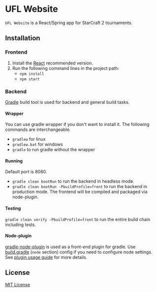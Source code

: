 # UFL Website

`UFL Website` is a React/Spring app for StarCraft 2 tournaments.

## Installation

### Frontend
1. Install the [React](https://nodejs.org/) recommended version.
2. Run the following command lines in the project path:
    + `npm install`
    + `npm start`

### Backend
[Gradle](https://gradle.org/) build tool is used for backend and general build tasks. 
#### Wrapper
You can use gradle wrapper if you don't want to install it. The following commands are interchangeable.
* `gradlew` for linux
* `gradlew.bat` for windows
* `gradle` to run gradle without the wrapper

#### Running
Default port is 8080.
* `gradle clean bootRun` to run the backend in headless mode.
* `gradle clean bootRun -PbuildProfile=front` to run the backend in production mode. The frontend will be compiled and packaged
   via node-plugin.

#### Testing
`gradle clean verify -PbuildProfile=front` to run the entire build chain including tests.

#### Node-plugin
[gradle-node-plugin](https://github.com/node-gradle/gradle-node-plugin) is used as a front-end plugin for gradle.
Use [build.gradle](server/build.gradle) (`node` section) config if you need to configure node settings. See 
[plugin usage guide](https://github.com/node-gradle/gradle-node-plugin/blob/master/docs/usage.md#configuring-the-plugin)
for more details.

## License
[MIT License](./LICENSE)
